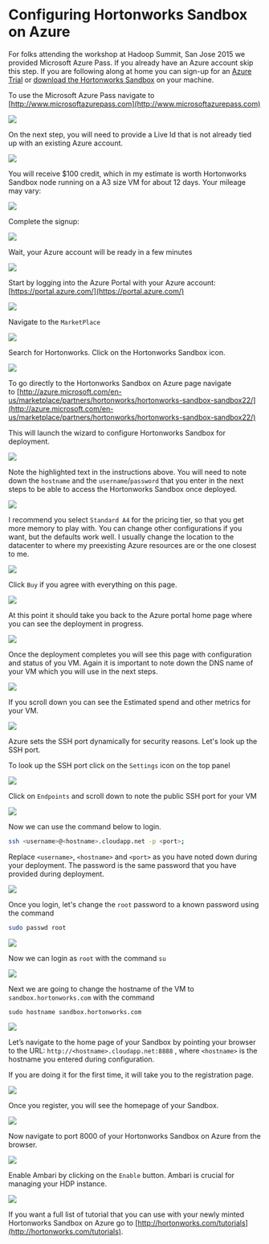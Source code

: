 # Configuring Hortonworks Sandbox on Azure

For folks attending the workshop at Hadoop Summit, San Jose 2015 we provided Microsoft Azure Pass. If you already have an Azure account skip this step. If you are following along at home you can sign-up for an [Azure Trial](http://azure.microsoft.com/en-us/pricing/free-trial/) or [download the Hortonworks Sandbox](http://hortonworks.com/sandbox) on your machine.

To use the Microsoft Azure Pass navigate to [http://www.microsoftazurepass.com](http://www.microsoftazurepass.com)

![](https://www.dropbox.com/s/o5x4rbcgbybmqfo/Screenshot%202015-06-04%2019.42.35.png?dl=1)

On  the next step, you will need to provide a Live Id that is not already tied up with an existing Azure account.

![](https://www.dropbox.com/s/rcwmsioszdms1c6/Screenshot%202015-06-04%2019.42.46.png?dl=1)

You will receive $100 credit, which in my estimate is worth Hortonworks Sandbox node running on a A3 size VM for about 12 days. Your mileage may vary:

![](https://www.dropbox.com/s/vkl3mgn2prukcmt/Screenshot%202015-06-04%2019.43.15.png?dl=1)

Complete the signup:

![](https://www.dropbox.com/s/iruyqizq1q4b9qd/Screenshot%202015-06-04%2019.45.41.png?dl=1)

Wait, your Azure account will be ready in a few minutes

![](https://www.dropbox.com/s/hpunlstu4b1yvjw/Screenshot%202015-06-04%2019.47.16.png?dl=1)

Start by logging into the Azure Portal with your Azure account:[https://portal.azure.com/](https://portal.azure.com/)

![](http://hortonassets.s3.amazonaws.com/tutorial/azure-sandbox/01.png)  


Navigate to the `MarketPlace` 

![](http://hortonassets.s3.amazonaws.com/tutorial/azure-sandbox/04.jpeg)  


Search for Hortonworks. Click on the Hortonworks Sandbox icon.

![](http://hortonassets.s3.amazonaws.com/tutorial/azure-sandbox/08.png)  


To go directly to the Hortonworks Sandbox on Azure page navigate to [http://azure.microsoft.com/en-us/marketplace/partners/hortonworks/hortonworks-sandbox-sandbox22/](http://azure.microsoft.com/en-us/marketplace/partners/hortonworks/hortonworks-sandbox-sandbox22/)

This will launch the wizard to configure Hortonworks Sandbox for deployment.

![](http://hortonassets.s3.amazonaws.com/tutorial/azure-sandbox/10.png)  


Note the highlighted text in the instructions above. You will need to note down the `hostname` and the `username`/`password` that you enter in the next steps to be able to access the Hortonworks Sandbox once deployed.

![](https://www.dropbox.com/s/0umj26zoaa68h86/Screenshot%202015-06-04%2019.53.55.png?dl=1)  


I recommend you select `Standard A4` for the pricing tier, so that you get more memory to play with. You can change other configurations if you want, but the defaults work well. I usually change the location to the datacenter to where my preexisting Azure resources are or the one closest to me.

![](http://hortonassets.s3.amazonaws.com/tutorial/azure-sandbox/14.png)  


Click `Buy` if you agree with everything on this page.

![](http://hortonassets.s3.amazonaws.com/tutorial/azure-sandbox/16.png)  


At this point it should take you back to the Azure portal home page where you can see the deployment in progress.

![](https://www.dropbox.com/s/pjqok0bppc6i3hl/Screenshot%202015-06-04%2019.55.54.png?dl=1)  


Once the deployment completes you will see this page with configuration and status of you VM. Again it is important to note down the DNS name of your VM which you will use in the next steps.

![](https://www.dropbox.com/s/9z9jsjqdmklq6gi/Screenshot%202015-06-04%2020.00.03.png?dl=1)  


If you scroll down you can see the Estimated spend and other metrics for your VM.

![](http://hortonassets.s3.amazonaws.com/tutorial/azure-sandbox/22.png)  

Azure sets the SSH port dynamically for security reasons. Let's look up the SSH port.

To look up the SSH port click on the `Settings` icon on the top panel

![](https://www.dropbox.com/s/wr8e07l3vssyb49/Screenshot%202015-06-04%2020.01.49.png?dl=1)

Click on `Endpoints` and scroll down to note the public SSH port for your VM

![](https://www.dropbox.com/s/cfwk3qykqjx2ihr/Screenshot%202015-06-04%2020.02.25.png?dl=1)

Now we can use the command below to login.

```bash
ssh <username>@<hostname>.cloudapp.net -p <port>;
```

Replace `<username>`, `<hostname>` and `<port>` as you have noted down during your deployment. The password is the same password that you have provided during deployment.

![](https://www.dropbox.com/s/w49sxetruslq065/Screenshot%202015-06-04%2020.14.20.png?dl=1)

Once you login, let's change the `root` password to a known password using the command

```bash
sudo passwd root
```

![](https://www.dropbox.com/s/flioznhrl97ik35/Screenshot%202015-06-07%2015.43.44.png?dl=1)

Now we can login as `root` with the command `su`

![](https://www.dropbox.com/s/e1euvrfwau5v9u4/Screenshot%202015-06-07%2015.48.04.png?dl=1)

Next we are going to change the hostname of the VM to `sandbox.hortonworks.com` with the command

```
sudo hostname sandbox.hortonworks.com
```

![](https://www.dropbox.com/s/p01exun3ww9v75e/Screenshot%202015-06-07%2020.21.21.png?dl=1)

Let’s navigate to the home page of your Sandbox by pointing your browser to the URL: `http://<hostname>.cloudapp.net:8888` , where `<hostname>` is the hostname you entered during configuration.

If you are doing it for the first time, it will take you to the registration page.

![](http://hortonassets.s3.amazonaws.com/tutorial/azure-sandbox/24.png)  


Once you register, you will see the homepage of your Sandbox.

![](http://hortonassets.s3.amazonaws.com/tutorial/azure-sandbox/26.png)  

Now navigate to port 8000 of your Hortonworks Sandbox on Azure from the browser.

![](http://hortonassets.s3.amazonaws.com/tutorial/azure-sandbox/28.png)  


Enable Ambari by clicking on the `Enable` button. Ambari is crucial for managing your HDP instance.

![](http://hortonassets.s3.amazonaws.com/tutorial/azure-sandbox/30.png)

If you want a full list of tutorial that you can use with your newly minted Hortonworks Sandbox on Azure go to [http://hortonworks.com/tutorials](http://hortonworks.com/tutorials).
